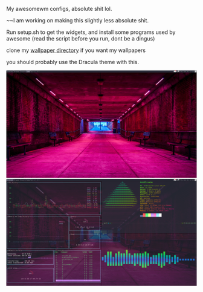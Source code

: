 My awesomewm configs, absolute shit lol.

~~I am working on making this slightly less absolute shit.

Run setup.sh to get the widgets, and install some programs used by awesome (read the script before you run, dont be a dingus)

clone my [wallpaper directory](https://github.com/Flammable-Duck/wallpapers) if you want my wallpapers

you should probably use the Dracula theme with this.

![](https://raw.githubusercontent.com/Flammable-Duck/awesome/main/Screenshot_1.png)
![](https://raw.githubusercontent.com/Flammable-Duck/awesome/main/Screenshot_2.png)

